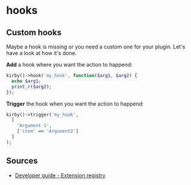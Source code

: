 # hooks

## Custom hooks

Maybe a hook is missing or you need a custom one for your plugin. Let's have a look at how it's done.

**Add** a hook where you want the action to happend:

```php
kirby()->hook('my_hook', function($arg1, $arg2) {
  echo $arg1;
  print_r($arg2);
});
```

**Trigger** the hook when you want the action to happend:

```php
kirby()->trigger('my_hook',
  [
    'Argument 1',
    ['item' => 'Argument2']
  ]
);
```

## Sources

- [Developer guide - Extension registry](https://getkirby.com/docs/developer-guide/plugins/registry)
